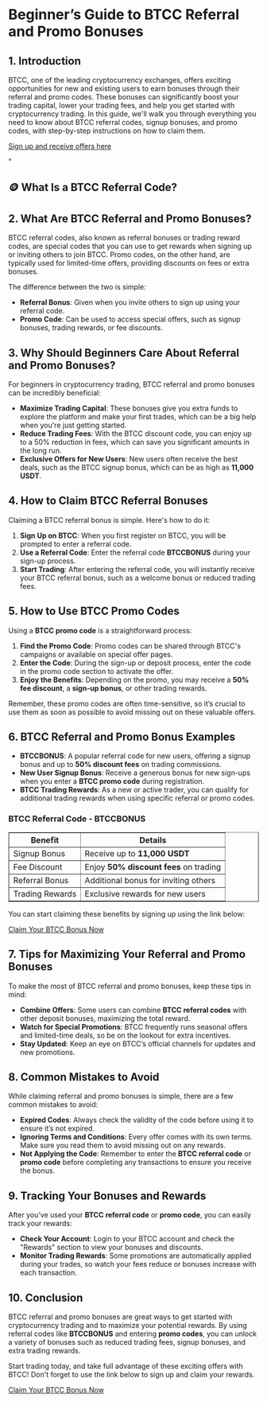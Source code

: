 <h1>Beginner’s Guide to BTCC Referral and Promo Bonuses</h1>
    <h2>1. Introduction</h2>
    <p>BTCC, one of the leading cryptocurrency exchanges, offers exciting opportunities for new and existing users to earn bonuses through their referral and promo codes. These bonuses can significantly boost your trading capital, lower your trading fees, and help you get started with cryptocurrency trading. In this guide, we'll walk you through everything you need to know about BTCC referral codes, signup bonuses, and promo codes, with step-by-step instructions on how to claim them.</p>
    <p><a href="https://partner.btcc.com/us/c/BTCCBONUS/9303" target="_blank">Sign up and receive offers here</a></p>

<img src="https://images.mirror-media.xyz/publication-images/ueC9oOHfKwXrYumG_JCkP.jpeg?height=500&amp;width=1000" decoding="async" data-nimg="fill" class="css-xah9so" style="position: absolute; inset: 0px; box-sizing: border-box; padding: 0px; border: none; margin: auto; display: block; width: 0px; height: 0px; min-width: 100%; max-width: 100%; min-height: 100%; max-height: 100%;">"
  <h2>🪙 What Is a BTCC Referral Code?</h2>
    <h2>2. What Are BTCC Referral and Promo Bonuses?</h2>
    <p>BTCC referral codes, also known as referral bonuses or trading reward codes, are special codes that you can use to get rewards when signing up or inviting others to join BTCC. Promo codes, on the other hand, are typically used for limited-time offers, providing discounts on fees or extra bonuses.</p>
    <p>The difference between the two is simple:</p>
    <ul>
        <li><strong>Referral Bonus</strong>: Given when you invite others to sign up using your referral code.</li>
        <li><strong>Promo Code</strong>: Can be used to access special offers, such as signup bonuses, trading rewards, or fee discounts.</li>
    </ul>
    <h2>3. Why Should Beginners Care About Referral and Promo Bonuses?</h2>
    <p>For beginners in cryptocurrency trading, BTCC referral and promo bonuses can be incredibly beneficial:</p>
    <ul>
        <li><strong>Maximize Trading Capital</strong>: These bonuses give you extra funds to explore the platform and make your first trades, which can be a big help when you're just getting started.</li>
        <li><strong>Reduce Trading Fees</strong>: With the BTCC discount code, you can enjoy up to a 50% reduction in fees, which can save you significant amounts in the long run.</li>
        <li><strong>Exclusive Offers for New Users</strong>: New users often receive the best deals, such as the BTCC signup bonus, which can be as high as <strong>11,000 USDT</strong>.</li>
    </ul>
    <h2>4. How to Claim BTCC Referral Bonuses</h2>
    <p>Claiming a BTCC referral bonus is simple. Here's how to do it:</p>
    <ol>
        <li><strong>Sign Up on BTCC</strong>: When you first register on BTCC, you will be prompted to enter a referral code.</li>
        <li><strong>Use a Referral Code</strong>: Enter the referral code <strong>BTCCBONUS</strong> during your sign-up process.</li>
        <li><strong>Start Trading</strong>: After entering the referral code, you will instantly receive your BTCC referral bonus, such as a welcome bonus or reduced trading fees.</li>
    </ol>
    <h2>5. How to Use BTCC Promo Codes</h2>
    <p>Using a <strong>BTCC promo code</strong> is a straightforward process:</p>
    <ol>
        <li><strong>Find the Promo Code</strong>: Promo codes can be shared through BTCC's campaigns or available on special offer pages.</li>
        <li><strong>Enter the Code</strong>: During the sign-up or deposit process, enter the code in the promo code section to activate the offer.</li>
        <li><strong>Enjoy the Benefits</strong>: Depending on the promo, you may receive a <strong>50% fee discount</strong>, a <strong>sign-up bonus</strong>, or other trading rewards.</li>
    </ol>
    <p>Remember, these promo codes are often time-sensitive, so it’s crucial to use them as soon as possible to avoid missing out on these valuable offers.</p>
    <h2>6. BTCC Referral and Promo Bonus Examples</h2>
    <ul>
        <li><strong>BTCCBONUS</strong>: A popular referral code for new users, offering a signup bonus and up to <strong>50% discount fees</strong> on trading commissions.</li>
        <li><strong>New User Signup Bonus</strong>: Receive a generous bonus for new sign-ups when you enter a <strong>BTCC promo code</strong> during registration.</li>
        <li><strong>BTCC Trading Rewards</strong>: As a new or active trader, you can qualify for additional trading rewards when using specific referral or promo codes.</li>
    </ul>
    <h3>BTCC Referral Code - BTCCBONUS</h3>
    <table border="1">
        <tr>
            <th>Benefit</th>
            <th>Details</th>
        </tr>
        <tr>
            <td>Signup Bonus</td>
            <td>Receive up to <strong>11,000 USDT</strong></td>
        </tr>
        <tr>
            <td>Fee Discount</td>
            <td>Enjoy <strong>50% discount fees</strong> on trading</td>
        </tr>
        <tr>
            <td>Referral Bonus</td>
            <td>Additional bonus for inviting others</td>
        </tr>
        <tr>
            <td>Trading Rewards</td>
            <td>Exclusive rewards for new users</td>
        </tr>
    </table>
    <p>You can start claiming these benefits by signing up using the link below:</p>
    <p><a href="https://partner.btcc.com/us/c/BTCCBONUS/9303">Claim Your BTCC Bonus Now</a></p>
    <h2>7. Tips for Maximizing Your Referral and Promo Bonuses</h2>
    <p>To make the most of BTCC referral and promo bonuses, keep these tips in mind:</p>
    <ul>
        <li><strong>Combine Offers</strong>: Some users can combine <strong>BTCC referral codes</strong> with other deposit bonuses, maximizing the total reward.</li>
        <li><strong>Watch for Special Promotions</strong>: BTCC frequently runs seasonal offers and limited-time deals, so be on the lookout for extra incentives.</li>
        <li><strong>Stay Updated</strong>: Keep an eye on BTCC’s official channels for updates and new promotions.</li>
    </ul>
    <h2>8. Common Mistakes to Avoid</h2>
    <p>While claiming referral and promo bonuses is simple, there are a few common mistakes to avoid:</p>
    <ul>
        <li><strong>Expired Codes</strong>: Always check the validity of the code before using it to ensure it’s not expired.</li>
        <li><strong>Ignoring Terms and Conditions</strong>: Every offer comes with its own terms. Make sure you read them to avoid missing out on any rewards.</li>
        <li><strong>Not Applying the Code</strong>: Remember to enter the <strong>BTCC referral code</strong> or <strong>promo code</strong> before completing any transactions to ensure you receive the bonus.</li>
    </ul>
    <h2>9. Tracking Your Bonuses and Rewards</h2>
    <p>After you’ve used your <strong>BTCC referral code</strong> or <strong>promo code</strong>, you can easily track your rewards:</p>
    <ul>
        <li><strong>Check Your Account</strong>: Login to your BTCC account and check the "Rewards" section to view your bonuses and discounts.</li>
        <li><strong>Monitor Trading Rewards</strong>: Some promotions are automatically applied during your trades, so watch your fees reduce or bonuses increase with each transaction.</li>
    </ul>
    <h2>10. Conclusion</h2>
    <p>BTCC referral and promo bonuses are great ways to get started with cryptocurrency trading and to maximize your potential rewards. By using referral codes like <strong>BTCCBONUS</strong> and entering <strong>promo codes</strong>, you can unlock a variety of bonuses such as reduced trading fees, signup bonuses, and extra trading rewards.</p>
    <p>Start trading today, and take full advantage of these exciting offers with BTCC! Don't forget to use the link below to sign up and claim your rewards.</p>
    <p><a href="https://partner.btcc.com/us/c/BTCCBONUS/9303">Claim Your BTCC Bonus Now</a></p>
</body>
</html>
